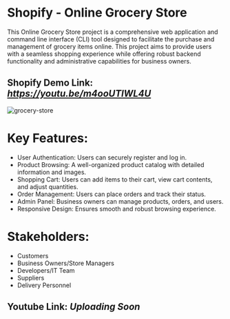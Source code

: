 # Shopify - Online Grocery Store
This Online Grocery Store project is a comprehensive web application and command line interface (CLI) tool designed to facilitate the purchase and management of grocery items online. This project aims to provide users with a seamless shopping experience while offering robust backend functionality and administrative capabilities for business owners.

## Shopify Demo Link: *https://youtu.be/m4ooUTlWL4U*


![grocery-store](https://github.com/nishant10002/Shopify/assets/133675507/1a8e6118-b988-48c6-a254-573e2ed159f5)

# Key Features:
- User Authentication: Users can securely register and log in.
- Product Browsing: A well-organized product catalog with detailed information and images.
- Shopping Cart: Users can add items to their cart, view cart contents, and adjust quantities.
- Order Management: Users can place orders and track their status.
- Admin Panel: Business owners can manage products, orders, and users.
- Responsive Design: Ensures smooth and robust browsing experience.

# Stakeholders:
- Customers
- Business Owners/Store Managers
- Developers/IT Team
- Suppliers
- Delivery Personnel

## Youtube Link: *Uploading Soon*
